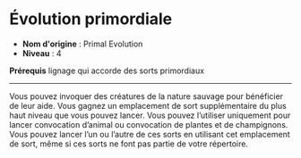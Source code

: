 # Évolution primordiale

 * **Nom d'origine** : Primal Evolution
 * **Niveau** : 4


<p><strong>Prérequis</strong> lignage qui accorde des sorts primordiaux</p>
<hr>
<p>Vous pouvez invoquer des créatures de la nature sauvage pour bénéficier de leur aide. Vous gagnez un emplacement de sort supplémentaire du plus haut niveau que vous pouvez lancer. Vous pouvez l’utiliser uniquement pour lancer convocation d’animal ou convocation de plantes et de champignons. Vous pouvez lancer l’un ou l’autre de ces sorts en utilisant cet emplacement de sort, même si ces sorts ne font pas partie de votre répertoire.</p>